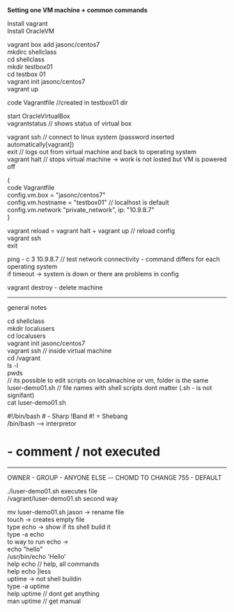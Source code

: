 **Setting one VM machine + common commands**

Install vagrant  
Install OracleVM  

vagrant box add jasonc/centos7  
mkdirc shellclass   
cd shellclass  
mkdir testbox01  
cd testbox 01  
vagrant init jasonc/centos7  
vagrant up  

code Vagrantfile //created in testbox01 dir  

start OracleVirtualBox  
vagrantstatus // shows status of virtual box  

vagrant ssh // connect to linux system (password inserted automatically[vagrant])  
exit // logs out from virtual machine and back to operating system  
vagrant halt // stops virtual machine -> work is not losted but VM is powered off  

{   
code Vagrantfile  
config.vm.box = "jasonc/centos7"  
config.vm.hostname = "testbox01" // localhost is default  
config.vm.network "private_network", ip: "10.9.8.7"  
}  


vagrant reload = vagrant halt + vagrant up // reload config  
vagrant ssh  
exit  


ping - c 3 10.9.8.7 // test network connectivity - command differs for each operating system  
if timeout -> system is down or there are problems in config  

vagrant destroy - delete machine



-----

general notes  

cd shellclass  
mkdir localusers  
cd localusers  
vagrant init jasonc/centos7  
vagrant ssh // inside virtual machine  
cd /vagrant  
ls -l  
pwds  
// its possible to edit scripts on localmachine or vm, folder is the same  
luser-demo01.sh // file names with shell scripts dont matter (.sh - is not signifant)  
cat luser-demo01.sh  

#!/bin/bash # - Sharp !Band #! = Shebang  
/bin/bash --> interpretor  

# - comment / not executed
----
OWNER - GROUP - ANYONE ELSE -- CHOMD TO CHANGE 755 - DEFAULT  

./luser-demo01.sh executes file  
/vagrant/luser-demo01.sh second way  

mv luser-demo01.sh jason -> rename file  
touch -> creates empty file  
type echo -> show if its shell build it   
type -a echo  
to way to run echo ->  
echo "hello"  
/usr/bin/echo 'Hello'  
help echo // help, all commands  
help echo |less  
uptime -> not shell buildin  
type -a uptime  
help uptime // dont get anything  
man uptime // get manual  


